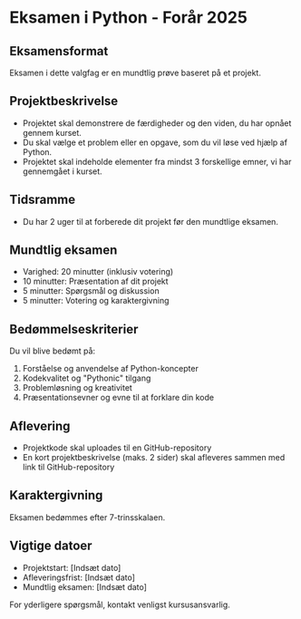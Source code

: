 # Eksamen i Python - Forår 2025

## Eksamensformat
Eksamen i dette valgfag er en mundtlig prøve baseret på et projekt.

## Projektbeskrivelse
- Projektet skal demonstrere de færdigheder og den viden, du har opnået gennem kurset.
- Du skal vælge et problem eller en opgave, som du vil løse ved hjælp af Python.
- Projektet skal indeholde elementer fra mindst 3 forskellige emner, vi har gennemgået i kurset.

## Tidsramme
- Du har 2 uger til at forberede dit projekt før den mundtlige eksamen.

## Mundtlig eksamen
- Varighed: 20 minutter (inklusiv votering)
- 10 minutter: Præsentation af dit projekt
- 5 minutter: Spørgsmål og diskussion
- 5 minutter: Votering og karaktergivning

## Bedømmelseskriterier
Du vil blive bedømt på:
1. Forståelse og anvendelse af Python-koncepter
2. Kodekvalitet og "Pythonic" tilgang
3. Problemløsning og kreativitet
4. Præsentationsevner og evne til at forklare din kode

## Aflevering
- Projektkode skal uploades til en GitHub-repository
- En kort projektbeskrivelse (maks. 2 sider) skal afleveres sammen med link til GitHub-repository

## Karaktergivning
Eksamen bedømmes efter 7-trinsskalaen.

## Vigtige datoer
- Projektstart: [Indsæt dato]
- Afleveringsfrist: [Indsæt dato]
- Mundtlig eksamen: [Indsæt dato]

For yderligere spørgsmål, kontakt venligst kursusansvarlig.
